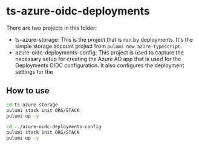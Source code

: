 # ts-azure-oidc-deployments
There are two projects in this folder:
- ts-azure-storage: This is the project that is run by deployments. It's the simple storage account project from `pulumi new azure-typescript`.
- azure-oidc-deployments-config: This project is used to capture the necessary setup for creating the Azure AD app that is used for the Deployments OIDC configuration. It also configures the deployment settings for the 

## How to use
```bash
cd ts-azure-storage
pulumi stack init ORG/STACK
pulumi up -y

cd ../azure-oidc-deployments-config
pulumi stack init ORG/STACK
pulumi up -y
```